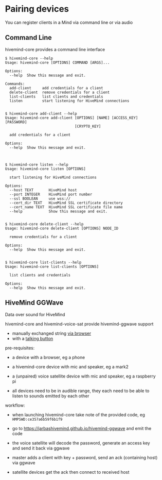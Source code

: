 # Pairing devices

You can register clients in a Mind via command line or via audio

## Command Line

hivemind-core provides a command line interface

```
$ hivemind-core --help
Usage: hivemind-core [OPTIONS] COMMAND [ARGS]...

Options:
  --help  Show this message and exit.

Commands:
  add-client     add credentials for a client
  delete-client  remove credentials for a client
  list-clients   list clients and credentials
  listen         start listening for HiveMind connections


$ hivemind-core add-client --help
Usage: hivemind-core add-client [OPTIONS] [NAME] [ACCESS_KEY] [PASSWORD]
                                [CRYPTO_KEY]

  add credentials for a client

Options:
  --help  Show this message and exit.



$ hivemind-core listen --help
Usage: hivemind-core listen [OPTIONS]

  start listening for HiveMind connections

Options:
  --host TEXT       HiveMind host
  --port INTEGER    HiveMind port number
  --ssl BOOLEAN     use wss://
  --cert_dir TEXT   HiveMind SSL certificate directory
  --cert_name TEXT  HiveMind SSL certificate file name
  --help            Show this message and exit.


$ hivemind-core delete-client --help
Usage: hivemind-core delete-client [OPTIONS] NODE_ID

  remove credentials for a client

Options:
  --help  Show this message and exit.


$ hivemind-core list-clients --help
Usage: hivemind-core list-clients [OPTIONS]

  list clients and credentials

Options:
  --help  Show this message and exit.

```

## HiveMind GGWave

Data over sound for HiveMind

hivemind-core and hivemind-voice-sat provide hivemind-ggwave support

- manually exchanged string [via browser](https://jarbashivemind.github.io/hivemind-ggwave/)
- with a [talking button](https://github.com/ggerganov/ggwave/discussions/27)

pre-requisites:

- a device with a browser, eg a phone

- a hivemind-core device with mic and speaker, eg a mark2

- a (unpaired) voice satellite device with mic and speaker, eg a raspberry pi

- all devices need to be in audible range, they each need to be able to listen to sounds emitted by each other

workflow:

- when launching hivemind-core take note of the provided code, eg `HMPSWD:ce357a6b59f6b1f9`

- go to https://jarbashivemind.github.io/hivemind-ggwave and emit the code

- the voice satellite will decode the password, generate an access key and send it back via ggwave

- master adds a client with key + password, send an ack (containing host) via ggwave

- satellite devices get the ack then connect to received host

